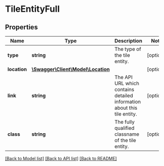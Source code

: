 # TileEntityFull

## Properties
Name | Type | Description | Notes
------------ | ------------- | ------------- | -------------
**type** | **string** | The type of the tile entity. | [optional] 
**location** | [**\Swagger\Client\Model\Location**](Location.md) |  | [optional] 
**link** | **string** | The API URL which contains detailed information about this tile entity. | [optional] 
**class** | **string** | The fully qualified classname of the tile entity. | [optional] 

[[Back to Model list]](../README.md#documentation-for-models) [[Back to API list]](../README.md#documentation-for-api-endpoints) [[Back to README]](../README.md)


